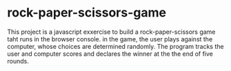 # rock-paper-scissors-game

This project is a javascript exxercise to build a rock-paper-scissors game taht runs in the browser console. in the game, the user plays against the computer, whose choices are determined randomly. The program tracks the user and computer scores and declares the winner at the the end of five rounds.